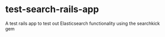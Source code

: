 # test-search-rails-app
A test rails app to test out Elasticsearch functionality using the searchkick gem
